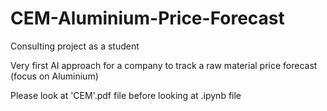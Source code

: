 # CEM-Aluminium-Price-Forecast

Consulting project as a student

Very first AI approach for a company to track a raw material price forecast (focus on Aluminium)

Please look at 'CEM'.pdf file before looking at .ipynb file
